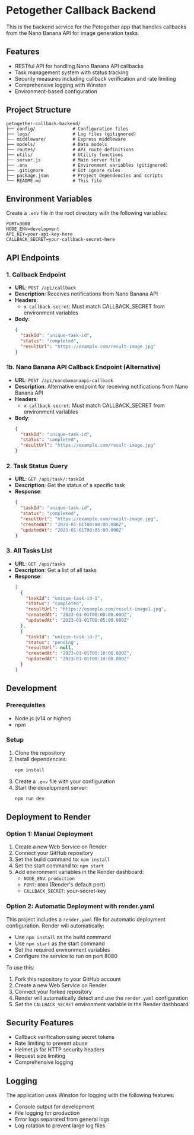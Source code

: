 # Petogether Callback Backend

This is the backend service for the Petogether app that handles callbacks from the Nano Banana API for image generation tasks.

## Features

- RESTful API for handling Nano Banana API callbacks
- Task management system with status tracking
- Security measures including callback verification and rate limiting
- Comprehensive logging with Winston
- Environment-based configuration

## Project Structure

```
petogether-callback-backend/
├── config/              # Configuration files
├── logs/                # Log files (gitignored)
├── middleware/          # Express middleware
├── models/              # Data models
├── routes/              # API route definitions
├── utils/               # Utility functions
├── server.js            # Main server file
├── .env                 # Environment variables (gitignored)
├── .gitignore           # Git ignore rules
├── package.json         # Project dependencies and scripts
└── README.md            # This file
```

## Environment Variables

Create a `.env` file in the root directory with the following variables:

```env
PORT=3000
NODE_ENV=development
API_KEY=your-api-key-here
CALLBACK_SECRET=your-callback-secret-here
```

## API Endpoints

### 1. Callback Endpoint
- **URL**: `POST /api/callback`
- **Description**: Receives notifications from Nano Banana API
- **Headers**: 
  - `x-callback-secret`: Must match CALLBACK_SECRET from environment variables
- **Body**:
  ```json
  {
    "taskId": "unique-task-id",
    "status": "completed",
    "resultUrl": "https://example.com/result-image.jpg"
  }
  ```

### 1b. Nano Banana API Callback Endpoint (Alternative)
- **URL**: `POST /api/nanobananaapi-callback`
- **Description**: Alternative endpoint for receiving notifications from Nano Banana API
- **Headers**: 
  - `x-callback-secret`: Must match CALLBACK_SECRET from environment variables
- **Body**:
  ```json
  {
    "taskId": "unique-task-id",
    "status": "completed",
    "resultUrl": "https://example.com/result-image.jpg"
  }
  ```

### 2. Task Status Query
- **URL**: `GET /api/task/:taskId`
- **Description**: Get the status of a specific task
- **Response**:
  ```json
  {
    "taskId": "unique-task-id",
    "status": "completed",
    "resultUrl": "https://example.com/result-image.jpg",
    "createdAt": "2023-01-01T00:00:00.000Z",
    "updatedAt": "2023-01-01T00:05:00.000Z"
  }
  ```

### 3. All Tasks List
- **URL**: `GET /api/tasks`
- **Description**: Get a list of all tasks
- **Response**:
  ```json
  [
    {
      "taskId": "unique-task-id-1",
      "status": "completed",
      "resultUrl": "https://example.com/result-image1.jpg",
      "createdAt": "2023-01-01T00:00:00.000Z",
      "updatedAt": "2023-01-01T00:05:00.000Z"
    },
    {
      "taskId": "unique-task-id-2",
      "status": "pending",
      "resultUrl": null,
      "createdAt": "2023-01-01T00:10:00.000Z",
      "updatedAt": "2023-01-01T00:10:00.000Z"
    }
  ]
  ```

## Development

### Prerequisites

- Node.js (v14 or higher)
- npm

### Setup

1. Clone the repository
2. Install dependencies:
   ```bash
   npm install
   ```
3. Create a `.env` file with your configuration
4. Start the development server:
   ```bash
   npm run dev
   ```

## Deployment to Render

### Option 1: Manual Deployment
1. Create a new Web Service on Render
2. Connect your GitHub repository
3. Set the build command to: `npm install`
4. Set the start command to: `npm start`
5. Add environment variables in the Render dashboard:
   - `NODE_ENV`: `production`
   - `PORT`: `8080` (Render's default port)
   - `CALLBACK_SECRET`: your-secret-key

### Option 2: Automatic Deployment with render.yaml
This project includes a `render.yaml` file for automatic deployment configuration. Render will automatically:
- Use `npm install` as the build command
- Use `npm start` as the start command
- Set the required environment variables
- Configure the service to run on port 8080

To use this:
1. Fork this repository to your GitHub account
2. Create a new Web Service on Render
3. Connect your forked repository
4. Render will automatically detect and use the `render.yaml` configuration
5. Set the `CALLBACK_SECRET` environment variable in the Render dashboard

## Security Features

- Callback verification using secret tokens
- Rate limiting to prevent abuse
- Helmet.js for HTTP security headers
- Request size limiting
- Comprehensive logging

## Logging

The application uses Winston for logging with the following features:

- Console output for development
- File logging for production
- Error logs separated from general logs
- Log rotation to prevent large log files